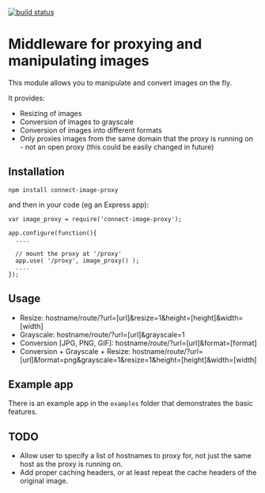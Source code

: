 [![build status](https://secure.travis-ci.org/mysociety/node-connect-image-proxy.png)](http://travis-ci.org/mysociety/node-connect-image-proxy)
# Middleware for proxying and manipulating images

This module allows you to manipulate and convert images on the fly.

It provides:

  * Resizing of images
  * Conversion of images to grayscale
  * Conversion of images into different formats
  * Only proxies images from the same domain that the proxy is running on - not an open proxy (this could be easily changed in future)


## Installation

    npm install connect-image-proxy

and then in your code (eg an Express app):

    var image_proxy = require('connect-image-proxy');

    app.configure(function(){
      ....

      // mount the proxy at '/proxy'
      app.use( '/proxy', image_proxy() );
      ....
    });


## Usage

  * Resize: hostname/route/?url=[url]&resize=1&height=[height]&width=[width]
  * Grayscale: hostname/route/?url=[url]&grayscale=1
  * Conversion [JPG, PNG, GIF]: hostname/route/?url=[url]&format=[format]
  * Conversion + Grayscale + Resize: hostname/route/?url=[url]&format=png&grayscale=1&resize=1&height=[height]&width=[width]


## Example app

There is an example app in the `examples` folder that demonstrates the basic features.


## TODO

  * Allow user to specify a list of hostnames to proxy for, not just the same host as the proxy is running on.
  * Add proper caching headers, or at least repeat the cache headers of the original image.